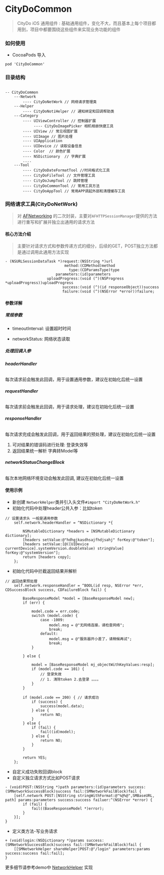 # CityDoCommon
> CityDo iOS 通用组件 : 基础通用组件，变化不大，而且基本上每个项目都用到，项目中都要围绕这些组件来实现业务功能的组件

### 如何使用 

* CocoaPods 导入

```
pod 'CityDoCommon'
```

### 目录结构

```

-- CityDoCommon
    ---Network
        ---- CityDoNetWork // 网络请求管理类
    ---Helper
        ---- CityDoNotiHelper // 通知绑定和回调帮助类
    ---Category
        ---- UIViewController // 控制器扩展
             ---- CityDoImagePicker 相机相册快捷工具
        ---- UIView // 常见视图扩展
        ---- UIImage // 图片处理
        ---- UIApplication
        ---- UIDevice // 读取设备信息
        ---- Color  // 颜色扩展
        ---- NSDictionary  // 字典扩展
        ....
    ---Tool
        ---- CityDoDateFormatTool //时间格式化工具
        ---- CityDoFileTool // 文件管理工具
        ---- CityDoJumpTool // 跳转管理
        ---- CityDoCommonTool // 常用工具方法
        ---- CityDoAppTool // 常用APP调起外部和清理缓存工具

```


### 网络请求工具(CityDoNetWork)

> 对 [AFNetworking](https://github.com/AFNetworking/AFNetworking) 的二次封装，主要对`AFHTTPSessionManager`提供的方法进行重写和扩展并独立出通用的请求方法

#### 核心方法介绍

>  主要针对请求方式和参数传递方式的细分，后续的GET，POST独立方法都是通过调用此通用方法实现
```
- (NSURLSessionDataTask *)request:(NSString *)url
                           method:(CDMethod)method
                             type:(CDParamsType)type
                       parameters:(id)parameters
                   uploadProgress:(void (^)(NSProgress *uploadProgress))uploadProgress
                          success:(void (^)(id responseObject))success
                          failure:(void (^)(NSError *error))failure;
```
#### 参数详解

##### 常规参数
* timeoutInterval: 设置超时时间

* networkStatus: 网络状态读取

##### 处理回调入参

###### **headerHandler**

每次请求前会触发此回调，用于设置通用参数，建议在初始化后统一设置

###### **requestHandler**

每次请求前会触发此回调，用于请求处理，建议在初始化后统一设置

###### **responseHandler**

每次请求完成会触发此回调，用于返回结果的预处理，建议在初始化后统一设置
1. 可对结果的错误码进行处理: 登录失效等
2. 返回结果统一解析 字典转Model等
   
###### **networkStatusChangeBlock**

每次本地网络环境变动会触发此回调, 建议在初始化后统一设置

#### 使用示例

* 新创建 `NetworkHelper`类并引入头文件`#import "CityDoNetWork.h"`
* 初始化代码中处理header公共入参：比如token
  
```
// 设置请求头 一般是通用参数
    self.network.headerHandler = ^NSDictionary *{
        
        NSMutableDictionary *headers = [NSMutableDictionary dictionary];
        [headers setValue:@"hdhgjkasdhsajfhdjsahj" forKey:@"token"];
        [headers setValue:[@([UIDevice currentDevice].systemVersion.doubleValue) stringValue] forKey:@"systemVersion"];
        return [headers copy];
    };

```

* 初始化代码中拦截返回结果并解析

```
// 返回结果预处理
    self.network.responseHandler = ^BOOL(id resp, NSError *err, CDSuccessBlock success, CDFailureBlock fail) {
        
        BaseResponseModel *model = [BaseResponseModel new];
        if (err) {
            
            model.code = err.code;
            switch (model.code) {
                case -1009:
                    model.msg = @"无网络连接，请检查网络";
                    break;
                default:
                    model.msg = @"服务器开小差了，请稍候再试";
                    break;
            }
            
        } else {
            
            model = [BaseResponseModel mj_objectWithKeyValues:resp];
            if (model.code == 101) {
                // 登录失效
                // 1. 清除token 2.去登录 。。。。
            }
        }
        
        if (model.code == 200) { // 请求成功
            if (success) {
                success(model.data);
            } else {
                return NO;
            }
        } else {
            if (fail) {
                fail((id)model);
            } else {
                return NO;
            }
        }
        
        return YES;
    };
```
* 自定义成功失败回调block
* 自定义独立请求方式比如POST请求

```
- (void)POST:(NSString *)path parameters:(id)parameters success:(SMNetworkSuccessBlock)success fail:(SMNetworkFailBlock)fail {
    [self.network POST:[NSString stringWithFormat:@"%@%@",SMBaseURL, path] params:parameters success:success failuer:^(NSError *error) {
        if (fail) {
            fail((BaseResponseModel *)error);
        }
    }];
}
```

* 定义类方法-写业务请求

```
+ (void)login:(NSDictionary *)params success:(SMNetworkSuccessBlock)success fail:(SMNetworkFailBlock)fail {
    [[SMNetworkHelper shareHelper]POST:@"/login" parameters:params success:success fail:fail];
}
```

更多细节请参考demo中 [NetworkHelper](https://github.com/CityDo/CityDoCommon/tree/master/CityDoCommon/Network) 实现

